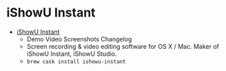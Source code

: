 # iShowU Instant
- [iShowU Instant](https://www.shinywhitebox.com/ishowu-instant)
  -  Demo Video Screenshots Changelog
  - Screen recording & video editing software for OS X / Mac. Maker of iShowU Instant, iShowU Studio.
  - `brew cask install ishowu-instant`
